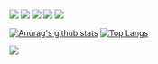 ### 


[![](https://img.shields.io/badge/-Python-000?style=flat&logo=python)](https://github.com/odb9402)
[![](https://img.shields.io/badge/-PyTorch-000?style=flat&logo=pytorch)](https://github.com/odb9402)
[![](https://img.shields.io/badge/-Tensorflow-000?style=flat&logo=tensorflow)](https://github.com/odb9402)
[![](https://img.shields.io/badge/-Keras-000?style=flat&logo=keras)](https://github.com/odb9402)
[![](https://img.shields.io/badge/-ScikitLearn-000?style=flat&logo=scikit-learn)](https://github.com/odb9402)


[![Anurag's github stats](https://github-readme-stats.vercel.app/api?username=odb9402&show_icons=true&theme=nord)](https://github.com/anuraghazra/github-readme-stats)
[![Top Langs](https://github-readme-stats.vercel.app/api/top-langs/?username=odb9402&layout=compact&theme=nord)](https://github.com/anuraghazra/github-readme-stats)

[![](https://github-profile-trophy.vercel.app/?username=odb9402&theme=nord&rank=SECRET,SSS,SS,S,AAA,AA,A,B)](https://github.com/odb9402)


<!--
**odb9402/odb9402** is a ✨ _special_ ✨ repository because its `README.md` (this file) appears on your GitHub profile.

Here are some ideas to get you started:


[![](https://img.shields.io/badge/-Python-000?style=flat&logo=python)](https://github.com/odb9402)
[![](https://img.shields.io/badge/-PyTorch-000?style=flat&logo=pytorch)](https://github.com/odb9402)
[![](https://img.shields.io/badge/-Tensorflow-000?style=flat&logo=tensorflow)](https://github.com/odb9402)
[![](https://img.shields.io/badge/-Keras-000?style=flat&logo=keras)](https://github.com/odb9402)
[![](https://img.shields.io/badge/-ScikitLearn-000?style=flat&logo=scikit-learn)](https://github.com/odb9402)


[![Anurag's github stats](https://github-readme-stats.vercel.app/api?username=odb9402&show_icons=true)](https://github.com/anuraghazra/github-readme-stats)
[![Top Langs](https://github-readme-stats.vercel.app/api/top-langs/?username=odb9402&layout=compact)](https://github.com/anuraghazra/github-readme-stats)
[![](https://github-profile-trophy.vercel.app/?username=odb9402&theme=nord&rank=SECRET,SSS,SS,S,AAA,AA,A,B)](https://github.com/odb9402)

- 🔭 I’m currently working on ...
- 🌱 I’m currently learning ...
- 👯 I’m looking to collaborate on ...
- 🤔 I’m looking for help with ...
- 💬 Ask me about ...
- 📫 How to reach me: ...
- 😄 Pronouns: ...
- ⚡ Fun fact: ...
-->

